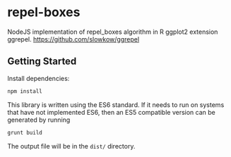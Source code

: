 # repel-boxes
NodeJS implementation of repel_boxes algorithm in R ggplot2 extension ggrepel. https://github.com/slowkow/ggrepel

## Getting Started

Install dependencies:

```bash
npm install
```

This library is written using the ES6 standard. If it needs to run on systems that have not implemented ES6, then
an ES5 compatible version can be generated by running

```bash
grunt build
```

The output file will be in the `dist/` directory.
